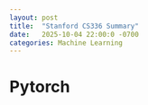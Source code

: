 ```yaml
---
layout: post
title:  "Stanford CS336 Summary"
date:   2025-10-04 22:00:0 -0700
categories: Machine Learning
---
```

# Pytorch
